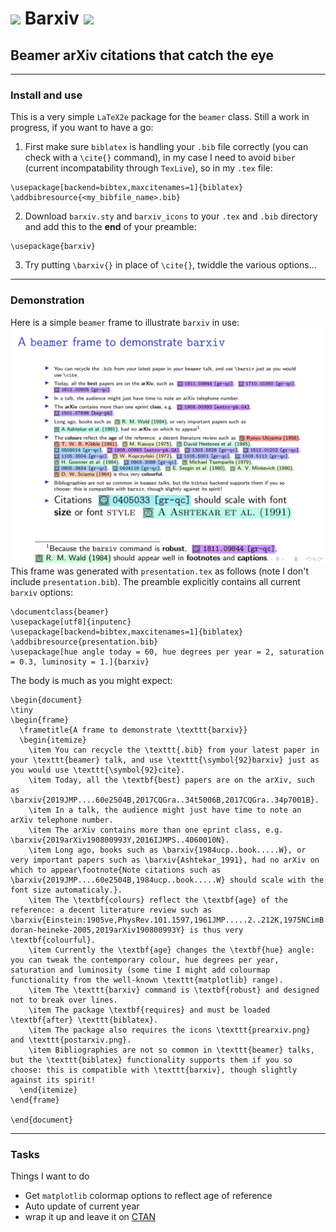 # <img src="barxiv_icons/postarxiv.png" width="50"> Barxiv <img src="barxiv_icons/prearxiv.png" width="50">
## Beamer arXiv citations that catch the eye 
---
### Install and use
This is a very simple `LaTeX2e` package for the `beamer` class. Still a work in progress, if you want to have a go:
1. First make sure `biblatex` is handling your `.bib` file correctly (you can check with a `\cite{}` command), in my case I need to avoid `biber` (current incompatability through `TexLive`), so in my `.tex` file:
```
\usepackage[backend=bibtex,maxcitenames=1]{biblatex}
\addbibresource{<my_bibfile_name>.bib}
```
2. Download `barxiv.sty` and `barxiv_icons` to your `.tex` and `.bib` directory and add this to the **end** of your preamble:
```
\usepackage{barxiv}
```
3. Try putting `\barxiv{}` in place of `\cite{}`, twiddle the various options...
---
### Demonstration 
Here is a simple `beamer` frame to illustrate `barxiv` in use:
<img src="presentation.png" width="1000">
This frame was generated with `presentation.tex` as follows (note I don't include `presentation.bib`). The preamble explicitly contains all current `barxiv` options:
```
\documentclass{beamer}
\usepackage[utf8]{inputenc}
\usepackage[backend=bibtex,maxcitenames=1]{biblatex}
\addbibresource{presentation.bib}
\usepackage[hue angle today = 60, hue degrees per year = 2, saturation = 0.3, luminosity = 1.]{barxiv}
```
The body is much as you might expect:
```
\begin{document}
\tiny
\begin{frame}
  \frametitle{A frame to demonstrate \texttt{barxiv}}
  \begin{itemize}
    \item You can recycle the \texttt{.bib} from your latest paper in your \texttt{beamer} talk, and use \texttt{\symbol{92}barxiv} just as you would use \texttt{\symbol{92}cite}.
    \item Today, all the \textbf{best} papers are on the arXiv, such as \barxiv{2019JMP....60e2504B,2017CQGra..34t5006B,2017CQGra..34p7001B}.
    \item In a talk, the audience might just have time to note an arXiv telephone number.
    \item The arXiv contains more than one eprint class, e.g. \barxiv{2019arXiv190800993Y,2016IJMPS..4060010N}.
    \item Long ago, books such as \barxiv{1984ucp..book.....W}, or very important papers such as \barxiv{Ashtekar_1991}, had no arXiv on which to appear\footnote{Note citations such as \barxiv{2019JMP....60e2504B,1984ucp..book.....W} should scale with the font size automaticaly.}.
    \item The \textbf{colours} reflect the \textbf{age} of the reference: a decent literature review such as \barxiv{Einstein:1905ve,PhysRev.101.1597,1961JMP.....2..212K,1975NCimB..28..127K,1985AmJPh..53..510H,lasenby-doran-heineke-2005,2019arXiv190800993Y} is thus very \textbf{colourful}.
    \item Currently the \textbf{age} changes the \textbf{hue} angle: you can tweak the contemporary colour, hue degrees per year, saturation and luminosity (some time I might add colourmap functionality from the well-known \texttt{matplotlib} range).
    \item The \texttt{barxiv} command is \textbf{robust} and designed not to break over lines.
    \item The package \textbf{requires} and must be loaded \textbf{after} \texttt{biblatex}. 
    \item The package also requires the icons \texttt{prearxiv.png} and \texttt{postarxiv.png}.
    \item Bibliographies are not so common in \texttt{beamer} talks, but the \texttt{biblatex} functionality supports them if you so choose: this is compatible with \texttt{barxiv}, though slightly against its spirit!
  \end{itemize}
\end{frame}

\end{document}
```
---
### Tasks 
Things I want to do
- Get `matplotlib` colormap options to reflect age of reference
- Auto update of current year
- wrap it up and leave it on [CTAN](https://ctan.org/?lang=en)
